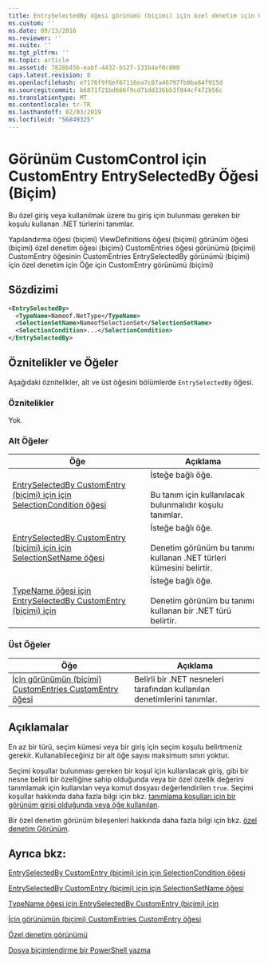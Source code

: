 ```yaml
---
title: EntrySelectedBy öğesi görünümü (biçimi) için özel denetim için CustomEntry için | Microsoft Docs
ms.custom: ''
ms.date: 09/13/2016
ms.reviewer: ''
ms.suite: ''
ms.tgt_pltfrm: ''
ms.topic: article
ms.assetid: 7828b45b-eabf-4432-b127-131b4ef0c800
caps.latest.revision: 8
ms.openlocfilehash: e7176f9f6ef67116ea7c07a46797fb0ba84f915d
ms.sourcegitcommit: b6871f21bd666f9cd71dd336bb3f844cf472b56c
ms.translationtype: MT
ms.contentlocale: tr-TR
ms.lasthandoff: 02/03/2019
ms.locfileid: "56849325"
---
```

# <a name="entryselectedby-element-for-customentry-for-customcontrol-for-view-format"></a>Görünüm CustomControl için CustomEntry EntrySelectedBy Öğesi (Biçim)

Bu özel giriş veya kullanılmak üzere bu giriş için bulunması gereken bir koşulu kullanan .NET türlerini tanımlar.

Yapılandırma öğesi (biçimi) ViewDefinitions öğesi (biçimi) görünüm öğesi (biçimi) özel denetim öğesi (biçimi) CustomEntries öğesi görünümü (biçimi) CustomEntry öğesinin CustomEntries EntrySelectedBy görünümü (biçimi) için özel denetim için Öğe için CustomEntry görünümü (biçimi)

## <a name="syntax"></a>Sözdizimi

```xml
<EntrySelectedBy>
  <TypeName>Nameof.NetType</TypeName>
  <SelectionSetName>NameofSelectionSet</SelectionSetName>
  <SelectionCondition>...</SelectionCondition>
</EntrySelectedBy>
```

## <a name="attributes-and-elements"></a>Öznitelikler ve Öğeler

Aşağıdaki öznitelikler, alt ve üst öğesini bölümlerde `EntrySelectedBy` öğesi.

### <a name="attributes"></a>Öznitelikler

Yok.

### <a name="child-elements"></a>Alt Öğeler

|Öğe|Açıklama|
|-------------|-----------------|
|[EntrySelectedBy CustomEntry (biçimi) için için SelectionCondition öğesi](./selectioncondition-element-for-entryselectedby-for-customcontrol-format.md)|İsteğe bağlı öğe.<br /><br /> Bu tanım için kullanılacak bulunmalıdır koşulu tanımlar.|
|[EntrySelectedBy CustomEntry (biçimi) için için SelectionSetName öğesi](./selectionsetname-element-for-entryselectedby-for-customcontrol-for-view-format.md)|İsteğe bağlı öğe.<br /><br /> Denetim görünüm bu tanımı kullanan .NET türleri kümesini belirtir.|
|[TypeName öğesi için EntrySelectedBy CustomEntry (biçimi) için](./typename-element-for-selectioncondition-for-customcontrol-for-view-format.md)|İsteğe bağlı öğe.<br /><br /> Denetim görünüm bu tanımı kullanan bir .NET türü belirtir.|

### <a name="parent-elements"></a>Üst Öğeler

|Öğe|Açıklama|
|-------------|-----------------|
|[İçin görünümün (biçimi) CustomEntries CustomEntry öğesi](./customentry-element-for-customentries-for-customcontrol-for-view-format.md)|Belirli bir .NET nesneleri tarafından kullanılan denetimlerini tanımlar.|

## <a name="remarks"></a>Açıklamalar

En az bir türü, seçim kümesi veya bir giriş için seçim koşulu belirtmeniz gerekir. Kullanabileceğiniz bir alt öğe sayısı maksimum sınırı yoktur.

Seçimi koşullar bulunması gereken bir koşul için kullanılacak giriş, gibi bir nesne belirli bir özelliğine sahip olduğunda veya bir özel özellik değerini tanımlamak için kullanılan veya komut dosyası değerlendirilen `true`. Seçimi koşullar hakkında daha fazla bilgi için bkz. [tanımlama koşulları için bir görünüm girişi olduğunda veya öğe kullanılan](./defining-conditions-for-displaying-data.md).

Bir özel denetim görünüm bileşenleri hakkında daha fazla bilgi için bkz. [özel denetim Görünüm](./creating-custom-controls.md).

## <a name="see-also"></a>Ayrıca bkz:

[EntrySelectedBy CustomEntry (biçimi) için için SelectionCondition öğesi](./selectioncondition-element-for-entryselectedby-for-customcontrol-format.md)

[EntrySelectedBy CustomEntry (biçimi) için için SelectionSetName öğesi](./selectionsetname-element-for-entryselectedby-for-customcontrol-for-view-format.md)

[TypeName öğesi için EntrySelectedBy CustomEntry (biçimi) için](./typename-element-for-selectioncondition-for-customcontrol-for-view-format.md)

[İçin görünümün (biçimi) CustomEntries CustomEntry öğesi](./customentry-element-for-customentries-for-customcontrol-for-view-format.md)

[Özel denetim görünümü](./creating-custom-controls.md)

[Dosya biçimlendirme bir PowerShell yazma](./writing-a-powershell-formatting-file.md)
